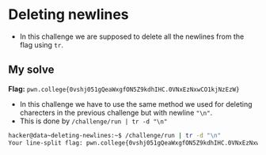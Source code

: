 # Deleting newlines
- In this challenge we are supposed to delete all the newlines from the flag using `tr`.

## My solve
**Flag:** `pwn.college{0vshj051gQeaWxgfON5Z9kdhIHC.0VNxEzNxwCO1kjNzEzW}`

- In this challenge we have to use the same method we used for deleting charecters in the previous challenge but with newline `"\n"`.
- This is done by `/challenge/run | tr -d "\n"`

```bash
hacker@data~deleting-newlines:~$ /challenge/run | tr -d "\n"
Your line-split flag: pwn.college{0vshj051gQeaWxgfON5Z9kdhIHC.0VNxEzNxwCO1kjNzEzW}
```
